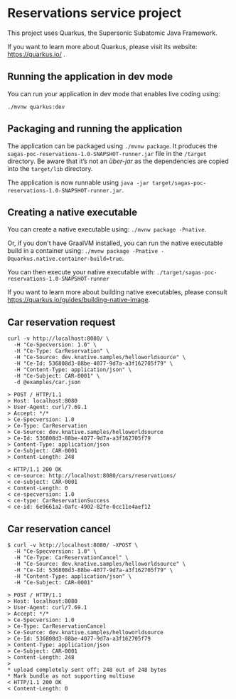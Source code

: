 # Reservations service project

This project uses Quarkus, the Supersonic Subatomic Java Framework.

If you want to learn more about Quarkus, please visit its website: https://quarkus.io/ .

## Running the application in dev mode

You can run your application in dev mode that enables live coding using:
```
./mvnw quarkus:dev
```

## Packaging and running the application

The application can be packaged using `./mvnw package`.
It produces the `sagas-poc-reservations-1.0-SNAPSHOT-runner.jar` file in the `/target` directory.
Be aware that it’s not an _über-jar_ as the dependencies are copied into the `target/lib` directory.

The application is now runnable using `java -jar target/sagas-poc-reservations-1.0-SNAPSHOT-runner.jar`.

## Creating a native executable

You can create a native executable using: `./mvnw package -Pnative`.

Or, if you don't have GraalVM installed, you can run the native executable build in a container using: `./mvnw package -Pnative -Dquarkus.native.container-build=true`.

You can then execute your native executable with: `./target/sagas-poc-reservations-1.0-SNAPSHOT-runner`

If you want to learn more about building native executables, please consult https://quarkus.io/guides/building-native-image.

## Car reservation request
```
curl -v http://localhost:8080/ \
  -H "Ce-Specversion: 1.0" \
  -H "Ce-Type: CarReservation" \
  -H "Ce-Source: dev.knative.samples/helloworldsource" \
  -H "Ce-Id: 536808d3-88be-4077-9d7a-a3f162705f79" \
  -H "Content-Type: application/json" \
  -H "Ce-Subject: CAR-0001" \
  -d @examples/car.json

> POST / HTTP/1.1
> Host: localhost:8080
> User-Agent: curl/7.69.1
> Accept: */*
> Ce-Specversion: 1.0
> Ce-Type: CarReservation
> Ce-Source: dev.knative.samples/helloworldsource
> Ce-Id: 536808d3-88be-4077-9d7a-a3f162705f79
> Content-Type: application/json
> Ce-Subject: CAR-0001
> Content-Length: 248

< HTTP/1.1 200 OK
< ce-source: http://localhost:8080/cars/reservations/
< ce-subject: CAR-0001
< Content-Length: 0
< ce-specversion: 1.0
< ce-type: CarReservationSuccess
< ce-id: 6e9661a2-0afc-4902-82fe-0cc11e4aef12
```

## Car reservation cancel
```{bash}
$ curl -v http://localhost:8080/ -XPOST \
  -H "Ce-Specversion: 1.0" \
  -H "Ce-Type: CarReservationCancel" \
  -H "Ce-Source: dev.knative.samples/helloworldsource" \
  -H "Ce-Id: 536808d3-88be-4077-9d7a-a3f162705f79" \
  -H "Content-Type: application/json" \
  -H "Ce-Subject: CAR-0001"

> POST / HTTP/1.1
> Host: localhost:8080
> User-Agent: curl/7.69.1
> Accept: */*
> Ce-Specversion: 1.0
> Ce-Type: CarReservationCancel
> Ce-Source: dev.knative.samples/helloworldsource
> Ce-Id: 536808d3-88be-4077-9d7a-a3f162705f79
> Content-Type: application/json
> Ce-Subject: CAR-0001
> Content-Length: 248
> 
* upload completely sent off: 248 out of 248 bytes
* Mark bundle as not supporting multiuse
< HTTP/1.1 200 OK
< Content-Length: 0
```